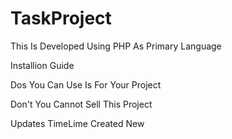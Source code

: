 # TaskProject
This Is Developed Using PHP As Primary Language

Installion Guide

Dos
You Can Use Is For Your Project

Don't
You Cannot Sell This Project

Updates TimeLime
Created New

